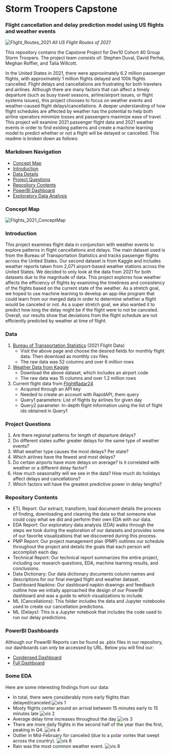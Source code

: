 # **Storm Troopers Capstone**
### Flight cancellation and delay prediction model using US flights and weather events


![Flight_Routes_2021](https://i.imgur.com/H0PuJh2.png)
*All US Flight Routes of 2021*


This repository contains the Capstone Project for Dev10 Cohort 40 Group Storm Troopers. The project team consists of: Stephen Duval, David Perhai, Meghan Roffler, and Talia Willcott. 

In the United States in 2021, there were approximately 6.2 million passenger flights, with approximately 1 million flights delayed and 100k flights cancelled. Flight delays and cancellations are frustrating for both travelers and airlines. Although there are many factors that can affect a timely departure (such as busy travel seasons, airline/airport issues, or flight systems issues), this project chooses to focus on weather events and weather-caused flight delays/cancellations. A deeper understanding of how flight schedules are affected by weather has the potential to help both airline operators minimize losses and passengers maximize ease of travel. This project will examine 2021 passenger flight data and 2021 weather events in order to find existing patterns and create a machine learning model to predict whether or not a flight will be delayed or cancelled. This readme is broken down as follows:

### Markdown Navigation
<!-- TOC -->
- [Concept Map](#Concept-Map)
- [Introduction](#Introduction)
- [Data Details](#Data)
- [Project Questions](#Project_Questions)
- [Repository Contents](#Repository-Contents)
- [PowerBI Dashboard](#PowerBI_Dashboard)
- [Exploratory Data Analysis](#Some_EDA)

<!-- /TOC -->

### Concept Map
![Flights_2021_ConceptMap](https://i.imgur.com/Qp5YarF.jpeg)

### Introduction
This project examines flight data in conjunction with weather events to explore patterns in flight cancellations and delays. The main dataset used is from the Bureau of Transportation Statistics and tracks passenger flights across the United States. Our second dataset is from Kaggle and includes weather reports taken from 2,071 airport-based weather stations across the United States. We decided to only look at the data from 2021 for both datasets due to the magnitude of data. This project explores how weather affects the efficiency of flights by examining the timeliness and consistency of the flights based on the current state of the weather. As a stretch goal, we hoped to use machine learning to develop an app-like program that could learn from our merged data in order to determine whether a flight would be canceled or not. As a super stretch goal, we also wanted it to predict how long the delay might be if the flight were to not be canceled. Overall, our results show that deviations from the flight schedule are not efficiently predicted by weather at time of flight.

### Data
1. [Bureau of Transportation Statistics](https://www.transtats.bts.gov/Tables.asp?QO_VQ=EFD&QO_anzr=Nv4yv0r%FDb0-gvzr%FDcr4s14zn0pr%FDQn6n&QO_fu146_anzr=b0-gvzr) (2021 Flight Data)
	- Visit the above page and choose the desired fields for monthly flight data. Then download as monthly csv files
	- The raw data was 52 columns and over 6 million rows
2. [Weather Data from Kaggle](https://www.kaggle.com/datasets/sobhanmoosavi/us-weather-events)
	- Download the above dataset, which includes an airport code
	- The raw data was 15 columns and over 1.2 million rows
3. Current flight data from [FlightRadar24](https://www.flightradar24.com/42.85,-93.35/6)
	- Acquired through an API key
	- Needed to create an account with RapidAPI, them query
	- Query1 parameters: List of flights by airlines for given day
	- Query2 parameter: In-depth flight information using the list of flight ids obtained in Query1


### Project Questions
1. Are there regional patterns for length of departure delays?
2. Do different states suffer greater delays for the same type of weather events?
3. What weather type causes the most delays? Per state? 
4. Which airlines have the fewest and most delays?
5. Do certain airports have more delays on average? Is it correlated with weather or a different delay factor?
6. How much seasonality will we see in the data? How much do holidays affect delays and cancellations?
7. Which factors will have the greatest predictive power in delay lengths?


### Repository Contents 
- ETL Report: Our extract, transform, load document details the process of finding, downloading and cleaning the data so that someone else could copy what we did and perform their own EDA with our data.
- EDA Report: Our exploratory data analysis (EDA) walks through the steps we took during the exploration of our datasets and provides some of our favorite visualizations that we discovered during this process.
- PMP Report: Our project management plan (PMP) outlines our schedule throughout the project and details the goals that each person will accomplish each day. 
- Technical Report: Our technical report summarizes the entire project, including our research questions, EDA, machine learning results, and conclusions. 
- Data Dictionary: Our data dictionary documents column names and descriptions for our final merged flight and weather dataset.
- Dashboard Napkins: Our dashboard napkin drawings and feedback outline how we initially approached the design of our PowerBI dashboard and was a guide to which visualizations to include. 
- ML (Cancellations): This folder includes the data and Jupyter notebooks used to create our cancellation predictions.
- ML (Delays): This is a Jupyter notebook that includes the code used to run our delay predictions. 


### PowerBI Dashboards
Although our PowerBI Reports can be found as .pbix files in our repository, our dashboards can only be accessed by URL. Below you will find our:
- [Condensed Dashboard](https://app.powerbi.com/groups/1babf15b-e7e7-40a7-93bc-1583b618e8b5/dashboards/921be722-5b40-400c-a03f-ec34c618686d)
- [Full Dashboard](https://app.powerbi.com/groups/1babf15b-e7e7-40a7-93bc-1583b618e8b5/dashboards/2737bc96-c3a4-4e7e-b523-be083aeaca01)


### Some EDA
Here are some interesting findings from our data:
- In total, there were considerably more early flights than delayed/canceled
![vis 1](https://i.imgur.com/wd0c5ql.png)
- Mosty flights center around an arrival between 15 minutes early to 15 minutes late
![vis 2](https://i.imgur.com/OammVMs.png)
- Average delay time increases throughout the day
![vis 3](https://i.imgur.com/M2opM4D.png)
- There are more daily flights in the second half of the year than the first, peaking in Q4.
![vis 4](https://i.imgur.com/quKCDHB.png)
- Outlier in Mid-February for canceled (due to a polar vortex that swept across the country).
![vis 6](https://i.imgur.com/DDydylM.png)
- Rain was the most common weather event.
![vis 8](https://i.imgur.com/8qrvLe1.png)






	
